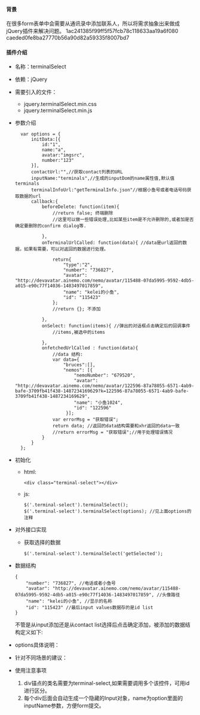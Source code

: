 #### 背景

在很多form表单中会需要从通讯录中添加联系人，所以将需求抽象出来做成jQuery插件来解决问题。
1ac241385f99ff5f57fcb78c118633aa19a6f080
caeded0fe8ba27770b56a90d82a59335f8007bd7


#### 插件介绍

* 名称：terminalSelect
* 依赖：jQuery
* 需要引入的文件：
    * jquery.terminalSelect.min.css 
    * jquery.terminalSelect.min.js
* 参数介绍

        var options = {
            initData:[{
                id:"1",
                name:"a",
                avatar:"imgsrc",
                number:"123"
            }],
            contactUrl:"",//获取contact列表的URL
            inputName:"terminals",//生成的inputDom的name属性值,默认值terminals
            terminalInfoUrl:"getTerminalInfo.json"//根据小鱼号或者电话号码获取数据的url
            callback:{
                beforeDelete: function(item){
                    //return false; 终端删除
                    //这里可以做一些错误处理,比如某些item是不允许删除的,或者加是否确定要删除的confirm dialog等.
    
                },
                onTerminalUrlCalled: function(data){ //data是url返回的数据，如果有需要，可以对返回的数据进行处理。
    
                    return{
                        "type":"2",
                        "number": "736827",
                        "avatar": "http://devavatar.ainemo.com/nemo/avatar/115488-07da5995-9592-4db5-a015-e90c77f14036-1483497017859",
                        "name": "kelei的小鱼",
                        "id": "115423"
                    };
                    //return {}; 不添加
    
                },
                onSelect: function(items){ //弹出的对话框点击确定后的回调事件
                    //items,被选中的items
    
                },
                onfetchedUrlCalled : function(data){
                    //data 结构:
                    var data={
                        "bruces":[],
                        "nemos": [{
                            "nemoNumber": "679520",
                            "avatar": "http://devavatar.ainemo.com/nemo/avatar/122596-87a78055-6571-4ab9-bafe-3709fb41f438-1487234169629?k=122596-87a78055-6571-4ab9-bafe-3709fb41f438-1487234169629",
                            "name": "小鱼1024",
                            "id": "122596"
                         }];
                    var errorMsg = "获取错误";
                    return data; //返回的data结构需要和xhr返回的data一致
                    //return errorMsg = "获取错误";//用于处理错误情况
                }
            }
        };    

* 初始化
    * html:        
  
        ```
        <div class="terminal-select"></div>
        ```

    * js:
    
        ```
        $('.terminal-select').terminalSelect();
        $('.terminal-select').terminalSelect(options); //见上面options的注释
        ```
* 对外接口实现
    * 获取选择的数据

        ```
        $('.terminal-select').terminalSelect('getSelected');
        ```

* 数据结构
    ```
    {
        "number": "736827", //电话或者小鱼号
        "avatar": "http://devavatar.ainemo.com/nemo/avatar/115488-07da5995-9592-4db5-a015-e90c77f14036-1483497017859", //头像路径
        "name": "kelei的小鱼", //显示的名称
        "id": "115423" //最后input values数据存的是id list
    }
    ```
    不管是从input添加还是从contact list选择后点击确定添加，被添加的数据结构定义如下:
* options具体说明：
    
* 针对不同场景的建议：
* 使用注意事项
    1. div锚点的类名需要为terminal-select,如果需要调用多个该控件，可用id进行区分。
    2. 每个div后面会自动生成一个隐藏的Input对象，name为option里面的inputName参数，方便form提交。

    